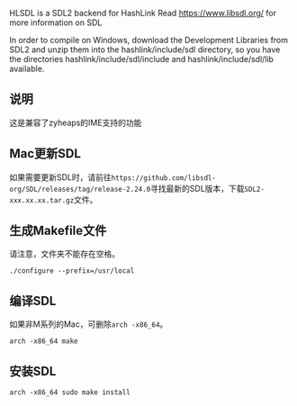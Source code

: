 HLSDL is a SDL2 backend for HashLink 
Read https://www.libsdl.org/ for more information on SDL

In order to compile on Windows, download the Development Libraries from SDL2 and unzip them into the hashlink/include/sdl directory, so you have the directories hashlink/include/sdl/include and hashlink/include/sdl/lib available.

## 说明
这是兼容了zyheaps的IME支持的功能

## Mac更新SDL
如果需要更新SDL时，请前往`https://github.com/libsdl-org/SDL/releases/tag/release-2.24.0`寻找最新的SDL版本，下载`SDL2-xxx.xx.xx.tar.gz`文件。

## 生成Makefile文件
请注意，文件夹不能存在空格。
```shell
./configure --prefix=/usr/local
```

## 编译SDL
如果非M系列的Mac，可删除`arch -x86_64`。
```shell
arch -x86_64 make
```

## 安装SDL
```shell
arch -x86_64 sudo make install
```